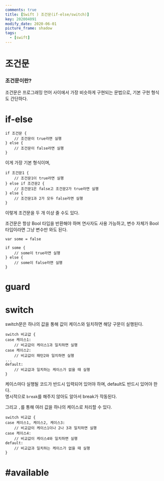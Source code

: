 ```yaml
---
comments: true
title: [Swift ) 조건문(if-else/switch)]
key: 202004091
modify_date: 2020-06-01
picture_frame: shadow
tags:
  - [swift]
---
```

 
# 조건문
 
### 조건문이란?
 
조건문은 프로그래밍 언어 사이에서 가장 비슷하게 구현되는 문법으로, 기본 구현 형식도 간단하다.
 
# if-else
 

```
if 조건문 {
    // 조건문이 true라면 실행
} else {
    // 조건문이 false라면 실행
}
```
이게 가장 기본 형식이며,
```
if 조건문1 {
    // 조건문1이 true라면 실행
} else if 조건문2 {
    // 조건문1은 false고 조건문2가 true라면 실행
} else {
    // 조건문1과 2가 모두 false라면 실행
}
```
이렇게 조건문을 두 개 이상 줄 수도 있다.
 
조건문은 항상 Bool 타입을 반환해야 하며 연사자도 사용 가능하고, 변수 자체가 Bool 타입이라면 그냥 변수만 와도 된다.
```
var some = false
 
if some {
    // some이 true라면 실행
} else {
    // some이 false라면 실행
}
```

# guard

# switch
 
switch문은 하나의 값을 통해 값이 케이스와 일치하면 해당 구문이 실행된다.
```
switch 비교값 {
case 케이스1:
    // 비교값이 케이스1과 일치하면 실행
case 케이스2:
    // 비교값이 패턴2와 일치하면 실행
...
default:
    // 비교값과 일치하는 케이스가 없을 때 실행
}
```
케이스마다 실행될 코드가 반드시 입력되어 있어야 하며, default도 반드시 있어야 한다.   
명시적으로 `break`를 해주지 않아도 알아서 break가 작동된다.
 
그리고 `,`를 통해 여러 값을 하나의 케이스로 처리할 수 있다.
```
switch 비교값 {
case 케이스1, 케이스2, 케이스3:
    // 비교값이 케이스1이나 2나 3과 일치하면 실행
case 케이스4:
    // 비교값이 케이스4와 일치하면 실행
default:
    // 비교값과 일치하는 케이스가 없을 때 실행
}
``` 

# #available
